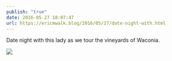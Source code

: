 ```yaml
---
publish: "true"
date: 2016-05-27 18:07:47
url: https://ericmwalk.blog/2016/05/27/date-night-with.html
---
```


Date night with this lady as we tour the vineyards of Waconia.

![](https://ericmwalk.blog/uploads/2022/9bf02aa8db.jpg)